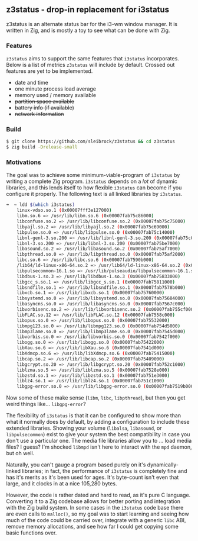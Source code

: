 z3status - drop-in replacement for i3status
---

z3status is an alternate status bar for the i3-wm window manager. It is written in Zig, and is mostly a toy to see what can be done with Zig.


### Features

`z3status` aims to support the same features that `i3status` incorporates. Below is a list of metrics `z3status` will include by default. Crossed out features are yet to be implemented.

* date and time
* one minute process load average 
* memory used / memory available
* ~~partition space available~~
* ~~battery info (if available)~~
* ~~network information~~

### Build

```bash
$ git clone https://github.com/sleibrock/z3status && cd z3status
$ zig build -Drelease-small
```

### Motivations

The goal was to achieve some minimum-viable-program of `i3status` by writing a complete Zig program. `i3status` depends on a *lot* of dynamic libraries, and this lends itself to how flexible `i3status` can become if you configure it properly. The following text is all linked libraries by `i3status`.

```bash
➜  ~ ldd $(which i3status)
	linux-vdso.so.1 (0x00007fff3e127000)
	libm.so.6 => /usr/lib/libm.so.6 (0x00007fab75c86000)
	libconfuse.so.2 => /usr/lib/libconfuse.so.2 (0x00007fab75c75000)
	libyajl.so.2 => /usr/lib/libyajl.so.2 (0x00007fab75c69000)
	libpulse.so.0 => /usr/lib/libpulse.so.0 (0x00007fab75c14000)
	libnl-genl-3.so.200 => /usr/lib/libnl-genl-3.so.200 (0x00007fab75c0b000)
	libnl-3.so.200 => /usr/lib/libnl-3.so.200 (0x00007fab75be7000)
	libasound.so.2 => /usr/lib/libasound.so.2 (0x00007fab75af7000)
	libpthread.so.0 => /usr/lib/libpthread.so.0 (0x00007fab75af2000)
	libc.so.6 => /usr/lib/libc.so.6 (0x00007fab7590b000)
	/lib64/ld-linux-x86-64.so.2 => /usr/lib64/ld-linux-x86-64.so.2 (0x00007fab75daf000)
	libpulsecommon-16.1.so => /usr/lib/pulseaudio/libpulsecommon-16.1.so (0x00007fab75884000)
	libdbus-1.so.3 => /usr/lib/libdbus-1.so.3 (0x00007fab75833000)
	libgcc_s.so.1 => /usr/lib/libgcc_s.so.1 (0x00007fab75811000)
	libsndfile.so.1 => /usr/lib/libsndfile.so.1 (0x00007fab7578b000)
	libxcb.so.1 => /usr/lib/libxcb.so.1 (0x00007fab75760000)
	libsystemd.so.0 => /usr/lib/libsystemd.so.0 (0x00007fab75684000)
	libasyncns.so.0 => /usr/lib/libasyncns.so.0 (0x00007fab7567c000)
	libvorbisenc.so.2 => /usr/lib/libvorbisenc.so.2 (0x00007fab755cf000)
	libFLAC.so.12 => /usr/lib/libFLAC.so.12 (0x00007fab7558c000)
	libopus.so.0 => /usr/lib/libopus.so.0 (0x00007fab75532000)
	libmpg123.so.0 => /usr/lib/libmpg123.so.0 (0x00007fab754d5000)
	libmp3lame.so.0 => /usr/lib/libmp3lame.so.0 (0x00007fab7545d000)
	libvorbis.so.0 => /usr/lib/libvorbis.so.0 (0x00007fab7542f000)
	libogg.so.0 => /usr/lib/libogg.so.0 (0x00007fab75422000)
	libXau.so.6 => /usr/lib/libXau.so.6 (0x00007fab7541d000)
	libXdmcp.so.6 => /usr/lib/libXdmcp.so.6 (0x00007fab75415000)
	libcap.so.2 => /usr/lib/libcap.so.2 (0x00007fab75409000)
	libgcrypt.so.20 => /usr/lib/libgcrypt.so.20 (0x00007fab752c1000)
	liblzma.so.5 => /usr/lib/liblzma.so.5 (0x00007fab7528e000)
	libzstd.so.1 => /usr/lib/libzstd.so.1 (0x00007fab751e3000)
	liblz4.so.1 => /usr/lib/liblz4.so.1 (0x00007fab751c1000)
	libgpg-error.so.0 => /usr/lib/libgpg-error.so.0 (0x00007fab7519b000)
```

Now some of these make sense (`libm`, `libc`, `libpthread`), but then you get weird things like... `libgpg-error`?

The flexibility of `i3status` is that it can be configured to show more than what it normally does by default, by adding a configuration to include these extended libraries. Showing your volume (`libalsa`, `libasound`, or `libpulsecommon`) exist to give your system the best compatibility in case you don't use a particular one. The media file libraries allow you to ... load media files? I guess? I'm shocked `libmpd` isn't here to interact with the `mpd` daemon, but oh well.

Naturally, you can't gauge a program based purely on it's dynamically-linked libraries; in fact, the performance of `i3status` is completely fine and has it's merits as it's been used for ages. It's byte-count isn't even that large, and it clocks in at a nice 105,280 bytes.

However, the code is rather dated and hard to read, as it's pure C language. Converting it to a Zig codebase allows for better porting and integration with the Zig build system. In some cases in the `i3status` code base there are even calls to `malloc()`, so my goal was to start learning and seeing how much of the code could be carried over, integrate with a generic `libc` ABI, remove memory allocations, and see how far I could get copying some basic functions over.

